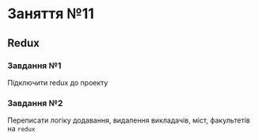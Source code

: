 # Заняття №11

## Redux

### Завдання №1

Підключити redux до проекту

### Завдання №2

Переписати логіку додавання, видалення викладачів, міст, факультетів на `redux`
